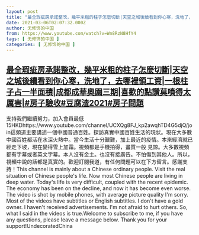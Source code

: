 ```yaml
---
layout: post
title: "最全瑕疵房承諾整改，幾平米粗的柱子怎麼切斷|天空之城後續看到你心寒，洗地了，去哪裡領工資|一根柱子占一半面積|成都成華奧園三期|喜歡的點讚莫噴得太厲害|#房子驗收#豆腐渣2021#房子問題"
date: 2021-03-06T02:07:32.000Z
author: 无修饰的中国
from: https://www.youtube.com/watch?v=Wn8RzN8HfY4
tags: [ 无修饰的中国 ]
categories: [ 无修饰的中国 ]
---
```

<!--1614996452000-->
[最全瑕疵房承諾整改，幾平米粗的柱子怎麼切斷|天空之城後續看到你心寒，洗地了，去哪裡領工資|一根柱子占一半面積|成都成華奧園三期|喜歡的點讚莫噴得太厲害|#房子驗收#豆腐渣2021#房子問題](https://www.youtube.com/watch?v=Wn8RzN8HfY4)
------

<div>
支持我們繼續努力，加入會員最低15HKDhttps://www.youtube.com/channel/UCXQg8FJ_kp2awqhTD4G5djQ/join這頻道主要講述一個中國普通百姓。探訪真實中國百姓生活的現狀。現在大多數中國百姓都活在水深火熱中。當今生活十分艱難，加上最近的疫情。本來經濟就已經走下坡，現在變得雪上加霜。視頻都是手機拍得，畫質一般 見諒。大多數視頻都有字幕或者英文字幕。本人沒有金主。也沒有接廣告。不怕傷到其他人。所以，視頻中說的話都是真實的。歡迎訂閱我道，有任何問題可以在下方留言。感謝支持！This channel is mainly about a Chinese ordinary people. Visit the real situation of Chinese people's life. Now most Chinese people are living in deep water. Today's life is very difficult, coupled with the recent epidemic. The economy has been on the decline, and now it has become even worse. The video is shot by mobile phones, with average picture quality I'm sorry. Most of the videos have subtitles or English subtitles. I don't have a gold owner. I haven't received advertisements. I'm not afraid to hurt others. So, what I said in the videos is true.Welcome to subscribe to me, if you have any questions, please leave a message below. Thank you for your support!UndecoratedChina
</div>
